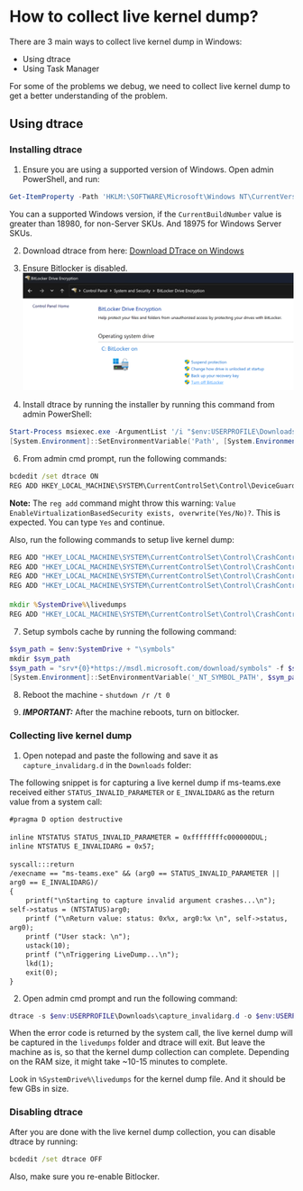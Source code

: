 # How to collect live kernel dump?

There are 3 main ways to collect live kernel dump in Windows:

* Using dtrace
* Using Task Manager

For some of the problems we debug, we need to collect live kernel dump to get a better understanding of the problem.

## Using dtrace

### Installing dtrace

1. Ensure you are using a supported version of Windows. Open admin PowerShell, and run:

```PowerShell
Get-ItemProperty -Path 'HKLM:\SOFTWARE\Microsoft\Windows NT\CurrentVersion' | Select-Object -Property CompositionEditionID, CurrentBuildNumber, InstallationType`.
```

You can a supported Windows version, if the `CurrentBuildNumber` value is greater than 18980, for non-Server SKUs. And 18975 for Windows Server SKUs.

2. Download dtrace from here: [Download DTrace on Windows](https://www.microsoft.com/download/details.aspx?id=100441)

3. Ensure Bitlocker is disabled.
![Control Panel > System and Security > Bitlocker Drive Encryption](.\image.png)

4. Install dtrace by running the installer by running this command from admin PowerShell:
  
  ```PowerShell
  Start-Process msiexec.exe -ArgumentList '/i "$env:USERPROFILE\Downloads\DTrace.amd64.msi" /qn /L*V $env:USERPROFILE\Downloads\dtrace-install.log' -Wait
  [System.Environment]::SetEnvironmentVariable('Path', [System.Environment]::GetEnvironmentVariable('Path') + ';C:\Program Files\DTrace')
  ```

6. From admin cmd prompt, run the following commands:

```cmd
bcdedit /set dtrace ON
REG ADD HKEY_LOCAL_MACHINE\SYSTEM\CurrentControlSet\Control\DeviceGuard\ /v EnableVirtualizationBasedSecurity /t REG_DWORD /d 1
```

  **Note:** The `reg add` command might throw this warning:
  `Value EnableVirtualizationBasedSecurity exists, overwrite(Yes/No)?`. This is expected. You can type `Yes` and continue.

Also, run the following commands to setup live kernel dump:

```cmd
REG ADD "HKEY_LOCAL_MACHINE\SYSTEM\CurrentControlSet\Control\CrashControl\FullLiveKernelReports" /f /t REG_DWORD /v FullLiveReportsMax /d 10
REG ADD "HKEY_LOCAL_MACHINE\SYSTEM\CurrentControlSet\Control\CrashControl" /f /t REG_DWORD /v AlwaysKeepMemoryDump /d 1
REG ADD "HKEY_LOCAL_MACHINE\SYSTEM\CurrentControlSet\Control\CrashControl\FullLiveKernelReports" /f /t REG_DWORD /v SystemThrottleThreshold /d 0
REG ADD "HKEY_LOCAL_MACHINE\SYSTEM\CurrentControlSet\Control\CrashControl\FullLiveKernelReports" /f /t REG_DWORD /v ComponentThrottleThreshold /d 0

mkdir %SystemDrive%\livedumps
REG ADD "HKEY_LOCAL_MACHINE\SYSTEM\CurrentControlSet\Control\CrashControl\LiveKernelReports /v "LiveKernelReportsPath" /t REG_SZ /d "\??\%SystemDrive%\livedumps"
```

7. Setup symbols cache by running the following command:

  ```PowerShell
  $sym_path = $env:SystemDrive + "\symbols"
  mkdir $sym_path
  $sym_path = "srv*{0}*https://msdl.microsoft.com/download/symbols" -f $sym_path
  [System.Environment]::SetEnvironmentVariable('_NT_SYMBOL_PATH', $sym_path, [System.EnvironmentVariableTarget]::User)
  ```

8. Reboot the machine - `shutdown /r /t 0`

9. **_IMPORTANT:_** After the machine reboots, turn on bitlocker.

### Collecting live kernel dump

1. Open notepad and paste the following and save it as `capture_invalidarg.d` in the `Downloads` folder:

The following snippet is for capturing a live kernel dump if ms-teams.exe received either `STATUS_INVALID_PARAMETER` or `E_INVALIDARG` as the return value from a system call:

```dtrace
#pragma D option destructive

inline NTSTATUS STATUS_INVALID_PARAMETER = 0xffffffffc000000DUL;
inline NTSTATUS E_INVALIDARG = 0x57;

syscall:::return
/execname == "ms-teams.exe" && (arg0 == STATUS_INVALID_PARAMETER || arg0 == E_INVALIDARG)/
{
    printf("\nStarting to capture invalid argument crashes...\n");    self->status = (NTSTATUS)arg0;
    printf ("\nReturn value: status: 0x%x, arg0:%x \n", self->status, arg0);
    printf ("User stack: \n");
    ustack(10);
    printf ("\nTriggering LiveDump...\n");
    lkd(1);
    exit(0);
}
```

2. Open admin cmd prompt and run the following command:

  ```PowerShell
  dtrace -s $env:USERPROFILE\Downloads\capture_invalidarg.d -o $env:USERPROFILE\Downloads\capture_invalidarg.log
  ```

When the error code is returned by the system call, the live kernel dump will be captured in the `livedumps` folder and dtrace will exit. But leave the machine as is, so that the kernel dump collection can complete. Depending on the RAM size, it might take ~10-15 minutes to complete.

Look in `%SystemDrive%\livedumps` for the kernel dump file. And it should be few GBs in size.

### Disabling dtrace

After you are done with the live kernel dump collection, you can disable dtrace by running:
  
  ```cmd
  bcdedit /set dtrace OFF
  ```

Also, make sure you re-enable Bitlocker.

